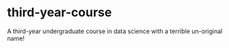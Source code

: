 # third-year-course
A third-year undergraduate course in data science with a terrible un-original name!
